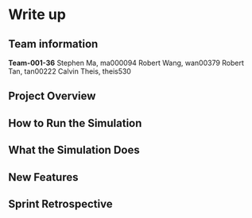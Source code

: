 # Write up

## Team information
**Team-001-36**
Stephen Ma, ma000094
Robert Wang, wan00379
Robert Tan, tan00222
Calvin Theis, theis530

## Project Overview

## How to Run the Simulation

## What the Simulation Does

## New Features

## Sprint Retrospective
